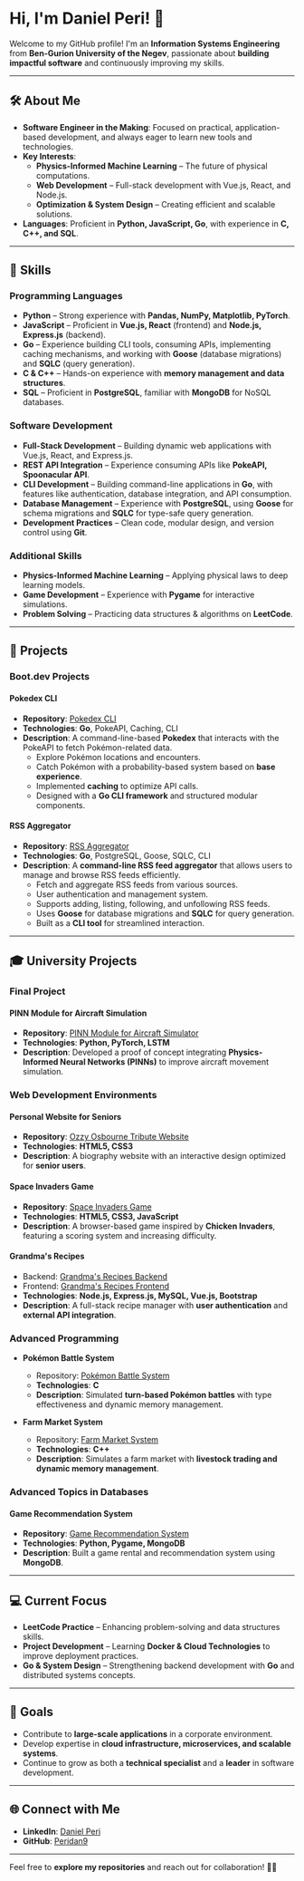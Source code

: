# **Hi, I'm Daniel Peri!** 👋  

Welcome to my GitHub profile! I'm an **Information Systems Engineering** from **Ben-Gurion University of the Negev**, passionate about **building impactful software** and continuously improving my skills.  

---

## **🛠️ About Me**  

- **Software Engineer in the Making**: Focused on practical, application-based development, and always eager to learn new tools and technologies.  
- **Key Interests**:  
  - **Physics-Informed Machine Learning** – The future of physical computations.  
  - **Web Development** – Full-stack development with Vue.js, React, and Node.js.  
  - **Optimization & System Design** – Creating efficient and scalable solutions.  
- **Languages**: Proficient in **Python, JavaScript, Go**, with experience in **C, C++, and SQL**.  

---

## **🌟 Skills**  

### **Programming Languages**  
- **Python** – Strong experience with **Pandas, NumPy, Matplotlib, PyTorch**.  
- **JavaScript** – Proficient in **Vue.js, React** (frontend) and **Node.js, Express.js** (backend).  
- **Go** – Experience building CLI tools, consuming APIs, implementing caching mechanisms, and working with **Goose** (database migrations) and **SQLC** (query generation).  
- **C & C++** – Hands-on experience with **memory management and data structures**.  
- **SQL** – Proficient in **PostgreSQL**, familiar with **MongoDB** for NoSQL databases.  

### **Software Development**  
- **Full-Stack Development** – Building dynamic web applications with Vue.js, React, and Express.js.  
- **REST API Integration** – Experience consuming APIs like **PokeAPI, Spoonacular API**.  
- **CLI Development** – Building command-line applications in **Go**, with features like authentication, database integration, and API consumption.  
- **Database Management** – Experience with **PostgreSQL**, using **Goose** for schema migrations and **SQLC** for type-safe query generation.  
- **Development Practices** – Clean code, modular design, and version control using **Git**.  

### **Additional Skills**  
- **Physics-Informed Machine Learning** – Applying physical laws to deep learning models.  
- **Game Development** – Experience with **Pygame** for interactive simulations.  
- **Problem Solving** – Practicing data structures & algorithms on **LeetCode**.  

---

## **📂 Projects**  

### **Boot.dev Projects**  
#### **Pokedex CLI**  
- **Repository**: [Pokedex CLI](https://github.com/Peridan9/Pokedex)  
- **Technologies**: **Go**, PokeAPI, Caching, CLI  
- **Description**: A command-line-based **Pokedex** that interacts with the PokeAPI to fetch Pokémon-related data.  
  - Explore Pokémon locations and encounters.  
  - Catch Pokémon with a probability-based system based on **base experience**.  
  - Implemented **caching** to optimize API calls.  
  - Designed with a **Go CLI framework** and structured modular components.

#### **RSS Aggregator**  
- **Repository**: [RSS Aggregator](https://github.com/Peridan9/RSS-Aggregator)  
- **Technologies**: **Go**, PostgreSQL, Goose, SQLC, CLI  
- **Description**: A **command-line RSS feed aggregator** that allows users to manage and browse RSS feeds efficiently.  
  - Fetch and aggregate RSS feeds from various sources.  
  - User authentication and management system.  
  - Supports adding, listing, following, and unfollowing RSS feeds.  
  - Uses **Goose** for database migrations and **SQLC** for query generation.  
  - Built as a **CLI tool** for streamlined interaction.  

---

## **🎓 University Projects**  

### **Final Project**  
#### **PINN Module for Aircraft Simulation**  
- **Repository**: [PINN Module for Aircraft Simulator](https://github.com/Peridan9/PINN-module-for-aircraft-simulator)  
- **Technologies**: **Python, PyTorch, LSTM**  
- **Description**: Developed a proof of concept integrating **Physics-Informed Neural Networks (PINNs)** to improve aircraft movement simulation.  

### **Web Development Environments**  
#### **Personal Website for Seniors**  
- **Repository**: [Ozzy Osbourne Tribute Website](https://github.com/Peridan9/Ozzy-Osbourne)  
- **Technologies**: **HTML5, CSS3**  
- **Description**: A biography website with an interactive design optimized for **senior users**.  

#### **Space Invaders Game**  
- **Repository**: [Space Invaders Game](https://github.com/Peridan9/SpaceShip-Game)  
- **Technologies**: **HTML5, CSS3, JavaScript**  
- **Description**: A browser-based game inspired by **Chicken Invaders**, featuring a scoring system and increasing difficulty.  

#### **Grandma's Recipes**  
- Backend: [Grandma's Recipes Backend](https://github.com/Peridan9/Grandma-s-Recipes-backend)  
- Frontend: [Grandma's Recipes Frontend](https://github.com/Peridan9/Grandma-s-Recipes-Frontend)  
- **Technologies**: **Node.js, Express.js, MySQL, Vue.js, Bootstrap**  
- **Description**: A full-stack recipe manager with **user authentication** and **external API integration**.  

### **Advanced Programming**  
- **Pokémon Battle System**  
  - Repository: [Pokémon Battle System](https://github.com/Peridan9/Pokemon-Battles-Management-1)  
  - **Technologies**: **C**  
  - **Description**: Simulated **turn-based Pokémon battles** with type effectiveness and dynamic memory management.  

- **Farm Market System**  
  - Repository: [Farm Market System](https://github.com/Peridan9/Farm-Market-System)  
  - **Technologies**: **C++**  
  - **Description**: Simulates a farm market with **livestock trading and dynamic memory management**.  

### **Advanced Topics in Databases**  
#### **Game Recommendation System**  
- **Repository**: [Game Recommendation System](https://github.com/Peridan9/Game-Recommendation-System)  
- **Technologies**: **Python, Pygame, MongoDB**  
- **Description**: Built a game rental and recommendation system using **MongoDB**.  

---

## **💻 Current Focus**  

- **LeetCode Practice** – Enhancing problem-solving and data structures skills.  
- **Project Development** – Learning **Docker & Cloud Technologies** to improve deployment practices.  
- **Go & System Design** – Strengthening backend development with **Go** and distributed systems concepts.  

---

## **🎯 Goals**  

- Contribute to **large-scale applications** in a corporate environment.  
- Develop expertise in **cloud infrastructure, microservices, and scalable systems**.  
- Continue to grow as both a **technical specialist** and a **leader** in software development.  

---

## **🌐 Connect with Me**  

- **LinkedIn**: [Daniel Peri](https://www.linkedin.com/in/daniel-peri-5b0a022b1/)  
- **GitHub**: [Peridan9](https://github.com/Peridan9?tab=repositories)  

---

Feel free to **explore my repositories** and reach out for collaboration! 🚀✨  
